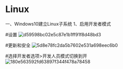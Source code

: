 # Linux
一、Windows10建立Linux子系统
1、启用开发者模式

#设置
![d59598bc02e5c87e1b1ff91f8d48bd3](https://user-images.githubusercontent.com/48665991/126922003-7838fa04-3d56-4fe2-a63b-ed309a2af6d3.png)

#更新和安全
![5d8e78fc2da5b7602e531a698eec6b0](https://user-images.githubusercontent.com/48665991/126922010-5330889a-89fc-44d6-85e6-82b6b3968962.png)

#选择开发者选项>开发人员模式切换到开
![180e563592fd63897f344f478a78458](https://user-images.githubusercontent.com/48665991/126922251-e69ca9bd-be76-42d8-8b27-e23982a38ebc.png)

